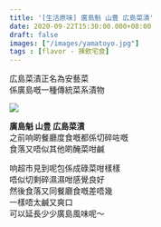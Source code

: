 ```yaml
---
title: '[生活原味] 廣島魁 山豊 広島菜漬'
date: 2020-09-22T15:30:00.000+08:00
draft: false
images: ["/images/yamatoyo.jpg"]
tags : [flavor - 揀飲宅食]
---
```


広島菜漬正名為安藝菜  
係廣島嘅一種傳統菜系漬物  

![](/images/yamatoyo.jpg)  

**廣島魁 山豊 広島菜漬**  
之前响啲餐廳度食嘅都係切碎咗嘅  
食落又唔似其他啲醃菜咁鹹  
  
响超市見到呢包係成碌菜咁樣樣  
唔似切剩碎濕濕咁感覺良好  
然後食落又同餐廳食嘅差唔幾  
一樣唔太鹹又爽口  
可以延長少少廣島風味呢～  
